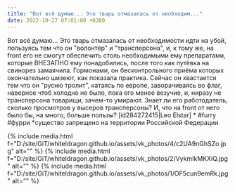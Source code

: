 ```yaml
---
title: "Вот всё думаю... Это тварь отмазалась от необходим..."
date: 2022-10-27 07:01:00 +0300
---
```


Вот всё думаю... Это тварь отмазалась от необходимости идти на убой, пользуясь тем что он "волонтёр" и "трансперсона", и, к тому же, на front его не смогут обеспечить столь необходимыми ему препаратами, которые ВНЕЗАПНО ему понадобились, после того как путёвка на свинорез замаячила. Гормонами, он бесконтрольного приёма которых окончательно шизеют, как показала практика.
Сейчас он хвастается тем что он "русню тролит", катаясь по европе, заворачиваясь во флаг, наверное чтоб холодно не было, пока его менее везучие, и, ниразу не трансперсона товарищи, зачем-то умирают.
Знает ли его работодатель, сколько просмотров у высеров трансперсоны? И, что на front от него было бы, на много, больше пользы?
[id284272415|Leo Elstar] *
#furry #фурри
*существо запрещено на территории Российской Федерации


{% include media.html f="D:/site/GiT/whiteldragon.github.io/assets/vk_photos/4/c2UA9nGhSZo.jpg" alt="" %}
{% include media.html f="D:/site/GiT/whiteldragon.github.io/assets/vk_photos/2/VykmIkMKXiQ.jpg" alt="" %}
{% include media.html f="D:/site/GiT/whiteldragon.github.io/assets/vk_photos/1/OF5cun9emRk.jpg" alt="" %}
